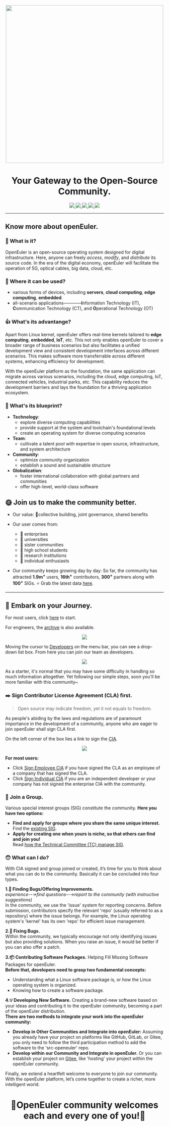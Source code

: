 <div align=center>
<img src="https://github.com/Jintiannn/OpenEuler_/blob/main/image/logo.png" width="500">
</div>

<h1 align="center">Your Gateway to the Open-Source Community.</h1>

<p align="center">
  <a href="https://www.reddit.com/">
    <img src="https://img.shields.io/badge/share_on-reddit-%23FF4500?style=plastic&logo=reddit&logoColor=%23FF4500" />
  </a>
  <a href="https://news.ycombinator.com/">
    <img src="https://img.shields.io/badge/share_on-Hacker%20News-%23F0652F?style=plastic&logo=Y%20Combinator&logoColor=%23F0652F" />
  </a>
  <a href="https://twitter.com/">
    <img src="https://img.shields.io/badge/share_on-X-%23000000?style=plastic&logo=X&logoColor=%23000000" />
  </a>
  <a href="https://www.facebook.com/">
    <img src="https://img.shields.io/badge/share_on-facebook-%230866FF?style=plastic&logo=facebook&logoColor=%230866FF" />
  </a>
  <a herf="https://uk.linkedin.com/">
    <img src="https://img.shields.io/badge/share_on-linkedin-%230A66C2?style=plastic&logo=linkedin&logoColor=%230A66C2" />
</p>

---
## Know more about openEuler.

### 💁 What is it?

OpenEuler is an open-source operating system designed for digital infrastructure. Here, anyone can freely *access*, *modify*, and *distribute* its source code. In the era of the digital economy, openEuler will facilitate the operation of 5G, optical cables, big data, cloud, etc.<br />

### 👀 Where it can be used?

* various forms of devices, including **servers**, **cloud computing**, **edge computing**, **embedded**.
* all-scenario applications————**I**nformation Technology (IT), **C**ommunication Technology (CT), and **O**perational Technology (OT)<br />

### 👍 What's its advantange?

Apart from Linux kernel, openEuler offers real-time kernels tailored to **edge computing**, **embedded**, **IoT**, etc. This not only enables openEuler to cover a broader range of business scenarios but also facilitates a unified development view and consistent development interfaces across different scenarios. This makes software more transferrable across different systems, enhancing efficiency for development. <br />

With the openEuler platform as the foundation, the same application can migrate across various scenarios, including the cloud, edge computing, IoT, connected vehicles, industrial parks, etc. This capability reduces the development barriers and lays the foundation for a thriving application ecosystem.<br />

### 💭 What's its blueprint?
* **Technology**:
  * explore diverse computing capabilities
  * provide support at the system and toolchain's foundational levels
  * create an operating system for diverse computing scenarios
* **Team**:
  * cultivate a talent pool with expertise in open source, infrastructure, and system architecture
* **Community**:
  * optimize community organization
  * establish a sound and sustainable structure
* **Globalization**:
  * foster international collaboration with global partners and communities
  * offer high-level, world-class software

## 🌞 Join us to make the community better.

* Our value: 
💞collective building, joint governance, shared benefits

* Our user comes from:
  * 🏬 enterprises
  * 🏫 universities
  * 🙌 sister communities
  * 🎒 high school students
  * 🔬 research institutions
  * 👤 individual enthusiasts

* Our community keeps growing day by day:
So far, the community has attracted **1.9m<sup>+</sup>** users, **16th<sup>+</sup>** contributors, **300<sup>+</sup>** partners along with **100<sup>+</sup>** SIGs. 
⭐ Grab the latest data [here](https://datastat.openeuler.org/en/overview).

---

## 🏃 Embark on your Journey.

For most users, click [here](https://www.openeuler.org/en/) to start. 

For engineers, the [archive](https://www.openeuler.org/en/download/archive/) is also available. <br/>

<div align=center>
<img src="https://github.com/Jintiannn/OpenEuler_/blob/main/image/Download_Archive.png">
</div>

Moving the cursor to [Developers](https://www.openeuler.org/en/) on the menu bar, you can see a drop-down list box. From here you can join our team as 
developers.</p>

<div align=center>
<img src="https://github.com/Jintiannn/OpenEuler_/blob/main/image/uncircled.png">
</div>

As a starter, it's normal that you may have some difficulty in handling so much information altogether. Yet following our simple steps, soon you'll be more familiar with this community~

### ✒️ Sign Contributor License Agreement (CLA) first.

> Open source may indicate freedom, yet it not equals to freedom.

As people's abiding by the laws and regulations are of paramount importance in the development of a community, anyone who are eager to join openEuler shall sign CLA first.

On the left corner of the box lies a link to sign the [CIA](https://clasign.osinfra.cn/sign/gitee_openeuler-1611298811283968340).

<div align=center>
<img src="https://github.com/Jintiannn/OpenEuler_/blob/main/image/circled.png">
</div>

**For most users:**
* Click [Sign Employee CIA](https://clasign.osinfra.cn/sign-cla) if you have signed the CLA as an employee of a company that has signed the CLA.
* Click [Sign Individual CIA](https://clasign.osinfra.cn/sign-cla) if you are an independent developer or your company has not signed the enterprise CIA with the community.</p>

### 👥 Join a Group.

Various special interest groups (SIG) constitute the community. **Here you have two options:**
* **Find and apply for groups where you share the same unique interest.** <br />
Find the [existing SIG](https://gitee.com/openeuler/community/tree/master/sig).<br />
* **Apply for creating one when yours is niche, so that others can find and join you!** <br />
Read [how the Technical Committee (TC) manage SIG](https://gitee.com/openeuler/community/tree/master/zh/technical-committee/governance).</p>

### 😯 What can I do?

With CIA signed and group joined or created, it’s time for you to think about what you can do to the community. Basically it can be concluded into four types.</p>
**1.🔎 Finding Bugs/Offering Improvements.** <br />
*experience--→find questions--→report to the community (with instructive suggestions)* <br />
In the community, we use the 'issue' system for reporting concerns. Before submission, contributors specify the relevant 'repo' (usually referred to as a repository) where the issue belongs. For example, the Linux operating system's 'kernel' has its own 'repo' for efficient issue management.</p>

**2.💪 Fixing Bugs.** <br />
Within the community, we typically encourage not only identifying issues but also providing solutions. When you raise an issue, it would be better if you can also offer a patch.</p>

**3.📦 Contributing Software Packages.** Helping Fill Missing Software Packages for openEuler.<br />
**Before that, developers need to grasp two fundamental concepts:** <br />
* Understanding what a Linux software package is, or how the Linux operating system is organized.<br />
* Knowing how to create a software package.</p>

**4.💡 Developing New Software.** Creating a brand-new software based on your ideas and contributing it to the openEuler community, becoming a part of the openEuler distribution.<br />
**There are two methods to integrate your work into the openEuler community:** <br />
* **Develop in Other Communities and Integrate into openEuler:** Assuming you already have your project on platforms like GitHub, GitLab, or Gitee, you only need to follow the third participation method to add the software to the 'src-openeuler' repo.<br />
* **Develop within our Community and Integrate in openEuler.** Or you can establish your project on [Gitee](https://gitee.com/openeuler), like 'hosting' your project within the openEuler community.</p>

Finally, we extend a heartfelt welcome to everyone to join our community. With the openEuler platform, let’s come together to create a richer, more intelligent world.<br />

<h1 align="center">🎊OpenEuler community welcomes each and every one of you!🎊<h1>

